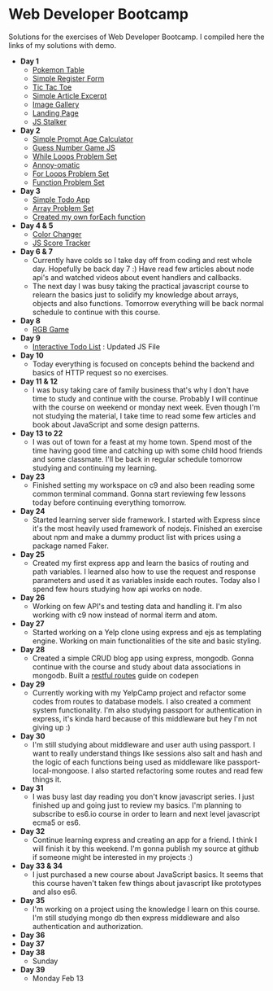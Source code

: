 # Web Developer Bootcamp
Solutions for the exercises of Web Developer Bootcamp. I compiled here the links of my solutions with demo.

* **Day 1**
  * [Pokemon Table](http://codepen.io/pragmaticbot/full/QdWWWJ)
  * [Simple Register Form](http://codepen.io/pragmaticbot/full/egYYoB)
  * [Tic Tac Toe](http://codepen.io/pragmaticbot/full/OWJXxo)
  * [Simple Article Excerpt](http://codepen.io/pragmaticbot/full/rjNLQM)
  * [Image Gallery](http://codepen.io/pragmaticbot/full/jyOQzo)
  * [Landing Page](http://codepen.io/pragmaticbot/full/QdWzaN)
  * [JS Stalker](http://codepen.io/pragmaticbot/full/LxYKPG)
* **Day 2**
  * [Simple Prompt Age Calculator](http://codepen.io/pragmaticbot/full/bgdzKw/)
  * [Guess Number Game JS](http://codepen.io/pragmaticbot/full/zNGeVm/)
  * [While Loops Problem Set](http://codepen.io/pragmaticbot/pen/XpbGzQ?editors=1111)
  * [Annoy-omatic](http://codepen.io/pragmaticbot/pen/apOxod/?editors=1011)
  * [For Loops Problem Set](http://codepen.io/pragmaticbot/pen/rjVbOa/?editors=1111)
  * [Function Problem Set](http://codepen.io/pragmaticbot/pen/WRvqrZ?editors=1011)
* **Day 3**
  * [Simple Todo App](http://codepen.io/pragmaticbot/full/mRJNOX?editors=0011)
  * [Array Problem Set](https://codepen.io/pragmaticbot/pen/OWyWax?editors=1011)
  * [Created my own forEach function](https://codepen.io/pragmaticbot/pen/RKWpEB?editors=0010)
* **Day 4 & 5**
  * [Color Changer](http://codepen.io/pragmaticbot/full/rjxVaM/)
  * [JS Score Tracker](http://codepen.io/pragmaticbot/full/RKRpGr/)
* **Day 6 & 7**
  * Currently have colds so I take day off from coding and rest whole day. Hopefully be back day 7 :) Have read few articles about node api's and watched videos about event handlers and callbacks.
  * The next day I was busy taking the practical javascript course to relearn the basics just to solidify my knowledge about arrays, objects and also functions. Tomorrow everything will be back normal schedule to continue with this course.
* **Day 8**
  * [RGB Game](http://codepen.io/pragmaticbot/full/oBLabz/)
* **Day 9**
  * [Interactive Todo List](http://codepen.io/pragmaticbot/full/JERKVa) : Updated JS File
* **Day 10**
  * Today everything is focused on concepts behind the backend and basics of HTTP request so no exercises.
* **Day 11 & 12**
  * I was busy taking care of family business that's why I don't have time to study and continue with the course. Probably I will continue with the course on weekend or monday next week. Even though I'm not studying the material, I take time to read some few articles and book about JavaScript and some design patterns.
* **Day 13 to 22**
  * I was out of town for a feast at my home town. Spend most of the time having good time and catching up with some child hood friends and some classmate. I'll be back in regular schedule tomorrow studying and continuing my learning.
* **Day 23**
  * Finished setting my workspace on c9 and also been reading some common terminal command. Gonna start reviewing few lessons today before continuing everything tomorrow.
* **Day 24**
  * Started learning server side framework. I started with Express since it's the most heavily used framework of nodejs. Finished an exercise about npm and make a dummy product list with prices using a package named Faker.
* **Day 25**
  * Created my first express app and learn the basics of routing and path variables. I learned also how to use the request and response parameters and used it as variables inside each routes. Today also I spend few hours studying how api works on node.
* **Day 26**
  * Working on few API's and testing data and handling it. I'm also working with c9 now instead of normal iterm and atom.
* **Day 27**
  * Started working on a Yelp clone using express and ejs as templating engine. Working on main functionalities of the site and basic styling.
* **Day 28**
  * Created a simple CRUD blog app using express, mongodb. Gonna continue with the course and study about data associations in mongodb. Built a [restful routes](http://codepen.io/pragmaticbot/full/zNjBZx/) guide on codepen
* **Day 29**
  * Currently working with my YelpCamp project and refactor some codes from routes to database models. I also created a comment system functionality. I'm also studying passport for authentication in express, it's kinda hard because of this middleware but hey I'm not giving up :)
* **Day 30**
  * I'm still studying about middleware and user auth using passport. I want to really understand things like sessions also salt and hash and the logic of each functions being used as middleware like passport-local-mongoose. I also started refactoring some routes and read few things it.
* **Day 31**
  * I was busy last day reading you don't know javascript series. I just finished up and going just to review my basics. I'm planning to subscribe to es6.io course in order to learn and next level javascript ecma5 or es6.
* **Day 32**
  * Continue learning express and creating an app for a friend. I think I will finish it by this weekend. I'm gonna publish my source at github if someone might be interested in my projects :)
* **Day 33 & 34**
  * I just purchased a new course about JavaScript basics. It seems that this course haven't taken few things about javascript like prototypes and also es6.
* **Day 35**
  * I'm working on a project using the knowledge I learn on this course. I'm still studying mongo db then express middleware and also authentication and authorization.
* **Day 36**
* **Day 37**
* **Day 38**
  * Sunday
* **Day 39**
  * Monday Feb 13
